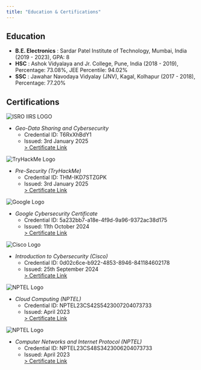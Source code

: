 ```yaml
---
title: "Education & Certifications"
---
```


## Education
- **B.E. Electronics** : Sardar Patel Institute of Technology, Mumbai, India (2019 - 2023), GPA: 8
- **HSC** : Ashok Vidyalaya and Jr. College, Pune, India (2018 - 2019), Percentage: 73.08%, JEE Percentile: 94.02%
- **SSC** : Jawahar Navodaya Vidyalay (JNV), Kagal, Kolhapur (2017 - 2018), Percentage: 77.20%

## Certifications

![ISRO IIRS LOGO](https://upload.wikimedia.org/wikipedia/commons/b/bd/Indian_Space_Research_Organisation_Logo.svg)
- *Geo-Data Sharing and Cybersecurity*
  - Credential ID: T6RxXhBdY1
  - Issued: 3rd January 2025        
  [> Certificate Link](https://isrolms.iirs.gov.in/mod/customcert/verify_certificate.php?contextid=1497990&code=T6RxXhBdY1)


![TryHackMe Logo](https://assets.tryhackme.com/img/THMlogo.png)
- *Pre-Security (TryHackMe)*
  - Credential ID: THM-IKD7STZGPK
  - Issued: 3rd January 2025  
  [> Certificate Link](https://tryhackme-certificates.s3-eu-west-1.amazonaws.com/THM-IKD7STZGPK.pdf)  

![Google Logo](https://upload.wikimedia.org/wikipedia/commons/2/2f/Google_2015_logo.svg)
- *Google Cybersecurity Certificate*  
  - Credential ID: 5a232bb7-a18e-4f9d-9a96-9372ac38d175  
  - Issued: 11th October 2024   
    [> Certificate Link](https://www.credly.com/badges/5a232bb7-a18e-4f9d-9a96-9372ac38d175/linked_in_profile)  

![Cisco Logo](https://upload.wikimedia.org/wikipedia/commons/0/08/Cisco_logo_blue_2016.svg)
- *Introduction to Cybersecurity (Cisco)*   
  - Credential ID: 0d02c6ce-b922-4853-8946-841184602178  
  - Issued: 25th September 2024     
  [> Certificate Link](https://www.credly.com/badges/0d02c6ce-b922-4853-8946-841184602178/linked_in_profile)

![NPTEL Logo](https://internalapp.nptel.ac.in/exam_form/images/logo.png)
- *Cloud Computing (NPTEL)*
  - Credential ID: NPTEL23CS42S5423007204073733  
  - Issued: April 2023     
  [> Certificate Link](https://archive.nptel.ac.in/noc/Ecertificate/?q=NPTEL23CS42S5423007204073733)

![NPTEL Logo](https://internalapp.nptel.ac.in/exam_form/images/logo.png)
- *Computer Networks and Internet Protocol (NPTEL)*
  - Credential ID: NPTEL23CS48S3423006204073733  
  - Issued: April 2023     
  [> Certificate Link](https://archive.nptel.ac.in/noc/Ecertificate/?q=NPTEL23CS48S3423006204073733)
